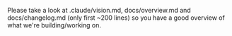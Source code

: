 Please take a look at .claude/vision.md, docs/overview.md and docs/changelog.md (only first ~200 lines) so you have a good overview of what we're building/working on.